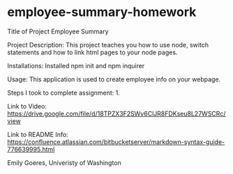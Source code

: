 # employee-summary-homework
Title of Project
Employee Summary

Project Description: This project teaches you how to use node, switch statements and how to link html pages to your node pages.

Installations: Installed npm init and npm inquirer

Usage: This application is used to create employee info on your webpage.

Steps I took to complete assignment:
1. 





Link to Video: https://drive.google.com/file/d/18TPZX3F2SWv6ClJR8FDKseu8L27WSCRc/view

Link to README Info: https://confluence.atlassian.com/bitbucketserver/markdown-syntax-guide-776639995.html

Emily Goeres,
Univeristy of Washington
